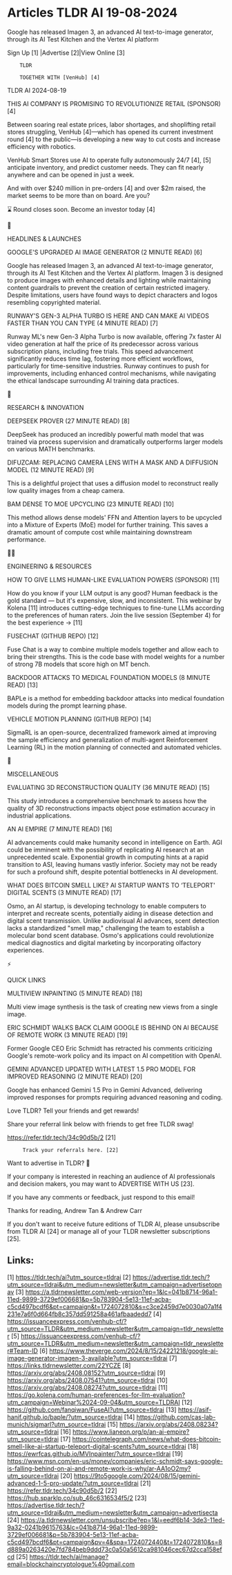 # Articles TLDR AI 19-08-2024

Google has released Imagen 3, an advanced AI text-to-image generator,
through its AI Test Kitchen and the Vertex AI platform  

 Sign Up [1] |Advertise [2]|View Online [3] 

		TLDR 

		TOGETHER WITH [VenHub] [4]

TLDR AI 2024-08-19

 THIS AI COMPANY IS PROMISING TO REVOLUTIONIZE RETAIL (SPONSOR) [4] 

 Between soaring real estate prices, labor shortages, and shoplifting
retail stores struggling, VenHub [4]—which has opened its current
investment round [4] to the public—is developing a new way to cut
costs and increase efficiency with robotics.

VenHub Smart Stores use AI to operate fully autonomously 24/7 [4], [5]
anticipate inventory, and predict customer needs. They can fit nearly
anywhere and can be opened in just a week.

And with over $240 million in pre-orders [4] and over $2m raised, the
market seems to be more than on board. Are you?

⌛️ Round closes soon. Become an investor today [4]

🚀 

HEADLINES & LAUNCHES

 GOOGLE'S UPGRADED AI IMAGE GENERATOR (2 MINUTE READ) [6] 

 Google has released Imagen 3, an advanced AI text-to-image generator,
through its AI Test Kitchen and the Vertex AI platform. Imagen 3 is
designed to produce images with enhanced details and lighting while
maintaining content guardrails to prevent the creation of certain
restricted imagery. Despite limitations, users have found ways to
depict characters and logos resembling copyrighted material. 

 RUNWAY'S GEN-3 ALPHA TURBO IS HERE AND CAN MAKE AI VIDEOS FASTER THAN
YOU CAN TYPE (4 MINUTE READ) [7] 

 Runway ML's new Gen-3 Alpha Turbo is now available, offering 7x
faster AI video generation at half the price of its predecessor across
various subscription plans, including free trials. This speed
advancement significantly reduces time lag, fostering more efficient
workflows, particularly for time-sensitive industries. Runway
continues to push for improvements, including enhanced control
mechanisms, while navigating the ethical landscape surrounding AI
training data practices. 

🧠 

RESEARCH & INNOVATION

 DEEPSEEK PROVER (27 MINUTE READ) [8] 

 DeepSeek has produced an incredibly powerful math model that was
trained via process supervision and dramatically outperforms larger
models on various MATH benchmarks. 

 DIFUZCAM: REPLACING CAMERA LENS WITH A MASK AND A DIFFUSION MODEL (12
MINUTE READ) [9] 

 This is a delightful project that uses a diffusion model to
reconstruct really low quality images from a cheap camera. 

 BAM DENSE TO MOE UPCYCLING (23 MINUTE READ) [10] 

 This method allows dense models' FFN and Attention layers to be
upcycled into a Mixture of Experts (MoE) model for further training.
This saves a dramatic amount of compute cost while maintaining
downstream performance. 

🧑‍💻 

ENGINEERING & RESOURCES

 HOW TO GIVE LLMS HUMAN-LIKE EVALUATION POWERS (SPONSOR) [11] 

 How do you know if your LLM output is any good? Human feedback is the
gold standard — but it's expensive, slow, and inconsistent. This
webinar by Kolena [11] introduces cutting-edge techniques to fine-tune
LLMs according to the preferences of human raters. Join the live
session (September 4) for the best experience → [11] 

 FUSECHAT (GITHUB REPO) [12] 

 Fuse Chat is a way to combine multiple models together and allow each
to bring their strengths. This is the code base with model weights for
a number of strong 7B models that score high on MT bench. 

 BACKDOOR ATTACKS TO MEDICAL FOUNDATION MODELS (8 MINUTE READ) [13] 

 BAPLe is a method for embedding backdoor attacks into medical
foundation models during the prompt learning phase. 

 VEHICLE MOTION PLANNING (GITHUB REPO) [14] 

 SigmaRL is an open-source, decentralized framework aimed at improving
the sample efficiency and generalization of multi-agent Reinforcement
Learning (RL) in the motion planning of connected and automated
vehicles. 

🎁 

MISCELLANEOUS

 EVALUATING 3D RECONSTRUCTION QUALITY (36 MINUTE READ) [15] 

 This study introduces a comprehensive benchmark to assess how the
quality of 3D reconstructions impacts object pose estimation accuracy
in industrial applications. 

 AN AI EMPIRE (7 MINUTE READ) [16] 

 AI advancements could make humanity second in intelligence on Earth.
AGI could be imminent with the possibility of replicating AI research
at an unprecedented scale. Exponential growth in computing hints at a
rapid transition to ASI, leaving humans vastly inferior. Society may
not be ready for such a profound shift, despite potential bottlenecks
in AI development. 

 WHAT DOES BITCOIN SMELL LIKE? AI STARTUP WANTS TO ‘TELEPORT'
DIGITAL SCENTS (3 MINUTE READ) [17] 

 Osmo, an AI startup, is developing technology to enable computers to
interpret and recreate scents, potentially aiding in disease detection
and digital scent transmission. Unlike audiovisual AI advances, scent
detection lacks a standardized "smell map," challenging the team to
establish a molecular bond scent database. Osmo's applications could
revolutionize medical diagnostics and digital marketing by
incorporating olfactory experiences. 

⚡ 

QUICK LINKS

 MULTIVIEW INPAINTING (5 MINUTE READ) [18] 

 Multi view image synthesis is the task of creating new views from a
single image. 

 ERIC SCHMIDT WALKS BACK CLAIM GOOGLE IS BEHIND ON AI BECAUSE OF
REMOTE WORK (3 MINUTE READ) [19] 

 Former Google CEO Eric Schmidt has retracted his comments criticizing
Google's remote-work policy and its impact on AI competition with
OpenAI. 

 GEMINI ADVANCED UPDATED WITH LATEST 1.5 PRO MODEL FOR IMPROVED
REASONING (2 MINUTE READ) [20] 

 Google has enhanced Gemini 1.5 Pro in Gemini Advanced, delivering
improved responses for prompts requiring advanced reasoning and
coding. 

Love TLDR? Tell your friends and get rewards!

 Share your referral link below with friends to get free TLDR swag! 

 https://refer.tldr.tech/34c90d5b/2 [21] 

		 Track your referrals here. [22] 

Want to advertise in TLDR? 📰

 If your company is interested in reaching an audience of AI
professionals and decision makers, you may want to ADVERTISE WITH US
[23]. 

 If you have any comments or feedback, just respond to this email! 

Thanks for reading, 
Andrew Tan & Andrew Carr 

If you don't want to receive future editions of TLDR AI, please
unsubscribe from TLDR AI [24] or manage all of your TLDR newsletter
subscriptions [25]. 

 

Links:
------
[1] https://tldr.tech/ai?utm_source=tldrai
[2] https://advertise.tldr.tech/?utm_source=tldrai&utm_medium=newsletter&utm_campaign=advertisetopnav
[3] https://a.tldrnewsletter.com/web-version?ep=1&lc=041b8714-96a1-11ed-9899-3729ef006681&p=5b783904-5e13-11ef-acba-c5cd497bcdf6&pt=campaign&t=1724072810&s=c3ce2459d7e0030a07a1f4231e7a6f0d664fb8c357dd591258a461afbaadedd7
[4] https://issuanceexpress.com/venhub-cf/?utm_source=TLDR&utm_medium=newsletter&utm_campaign=tldr_newsletter
[5] https://issuanceexpress.com/venhub-cf/?utm_source=TLDR&utm_medium=newsletter&utm_campaign=tldr_newsletter#Team-ID
[6] https://www.theverge.com/2024/8/15/24221218/google-ai-image-generator-imagen-3-available?utm_source=tldrai
[7] https://links.tldrnewsletter.com/22YCZE
[8] https://arxiv.org/abs/2408.08152?utm_source=tldrai
[9] https://arxiv.org/abs/2408.07541?utm_source=tldrai
[10] https://arxiv.org/abs/2408.08274?utm_source=tldrai
[11] https://go.kolena.com/human-preferences-for-llm-evaluation?utm_campaign=Webinar%2024-09-04&utm_source=TLDRAI
[12] https://github.com/fanqiwan/FuseAI?utm_source=tldrai
[13] https://asif-hanif.github.io/baple/?utm_source=tldrai
[14] https://github.com/cas-lab-munich/sigmarl?utm_source=tldrai
[15] https://arxiv.org/abs/2408.08234?utm_source=tldrai
[16] https://www.lianeon.org/p/an-ai-empire?utm_source=tldrai
[17] https://cointelegraph.com/news/what-does-bitcoin-smell-like-ai-startup-teleport-digital-scents?utm_source=tldrai
[18] https://ewrfcas.github.io/MVInpainter/?utm_source=tldrai
[19] https://www.msn.com/en-us/money/companies/eric-schmidt-says-google-is-falling-behind-on-ai-and-remote-work-is-why/ar-AA1oO2my?utm_source=tldrai
[20] https://9to5google.com/2024/08/15/gemini-advanced-1-5-pro-update/?utm_source=tldrai
[21] https://refer.tldr.tech/34c90d5b/2
[22] https://hub.sparklp.co/sub_46c6316534f5/2
[23] https://advertise.tldr.tech/?utm_source=tldrai&utm_medium=newsletter&utm_campaign=advertisecta
[24] https://a.tldrnewsletter.com/unsubscribe?ep=1&l=eedf6b14-3de3-11ed-9a32-0241b9615763&lc=041b8714-96a1-11ed-9899-3729ef006681&p=5b783904-5e13-11ef-acba-c5cd497bcdf6&pt=campaign&pv=4&spa=1724072440&t=1724072810&s=8d889a0263420e7fd784beb9ddd73c0a50a5612ca981046cec67d2cca158efcd
[25] https://tldr.tech/ai/manage?email=blockchaincryptologue%40gmail.com